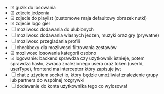 - &#9745; guzik do losowania
- &#9745; zdjecie jedzenia
- &#9745; zdjecie do playlist (customowe maja defaultowy obrazek nutki)
- &#9745; zdjecie logo gier
- &#9744; mozliwosc dodawania do ulubionych
- &#9744; mozliwosc dodawania wlasnych jedzen, muzyki oraz gry (prywatne)
- &#9744; mozliwosc przegladania profili
- &#9744; checkboxy dla mozliwosci filtrowania zestawów
- &#9745; mozliwosc losowania kategorii osobno
- &#9745; logowanie: backend sprawdza czy uzytkownik istnieje, potem sprawdza hasło, zwraca znalezionego usera oraz token (userId, userType), frontend ma interceptor który zapisuje jwt
- &#9744; chat z użyciem socket io, który będzie umożliwiał znalezienie grupy lub partnera do wspólnej rozgrywki
- &#9744; dodawanie do konta użytkownika tego co wylosował
